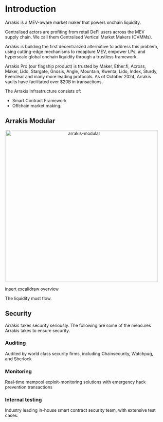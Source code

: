 # Introduction

Arrakis is a MEV-aware market maker that powers onchain liquidity.

Centralised actors are profiting from retail DeFi users across the MEV supply chain. We call them Centralised Vertical Market Makers (CVMMs). 

Arrakis is building the first decentralized alternative to address this problem, using cutting-edge mechanisms to recapture MEV, empower LPs, and hyperscale global onchain liquidity through a trustless framework.

Arrakis Pro (our flagship product) is trusted by Maker, Ether.fi, Across, Maker, Lido, Stargate, Gnosis, Angle, Mountain, Kwenta, Lido, Index, Sturdy, Everclear and many more leading protocols. As of October 2024, Arrakis vaults have facilitated over $20B in transactions.

The Arrakis Infrastructure consists of:
- Smart Contract Framework
- Offchain market making.

## Arrakis Modular

<p align="center">
<img src="../../../img/arrakis-modular.svg" alt="arrakis-modular" width="500"/>
</p>

insert excalidraw overview


The liquidity must flow.

## Security
Arrakis takes security seriously. The following are some of the measures Arrakis takes to ensure security.

### Auditing
Audited by world class security firms, including Chainsecurity, Watchpug, and Sherlock

### Monitoring
Real-time mempool exploit-monitoring solutions with emergency hack prevention transactions

### Internal testing
Industry leading in-house smart contract security team, with extensive test cases.